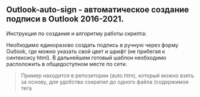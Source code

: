 ## Outlook-auto-sign - автоматическое создание подписи в Outlook 2016-2021.

Инструкция по создания и алгоритму работы скрипта:

Необходимо единоразово создать подпись в ручную через форму Outlook, где можно указать свой цвет и шрифт (не прибегая к синтексису html). В дальнейшем готовый шаблон необходимо расположить в общедоступном месте по сети.

> Пример находится в репозитории (auto.htm), который можно взять за основу, для удобства сократил до одного файла (содержимое тега <style> необходимо оставить по умолчанию, иначе едет межстрочный интервал). **Необходимо указать свой unc-путь в переменной $path_domain (строка 19) до файла с подписью.** В моем случае ссылается на линк DFS, для этого используется переменная имени текущего домена в начале пути.

![Image alt](https://github.com/Lifailon/Outlook-auto-sign/blob/rsa/Creat%20signature.jpg)

### Скрипт:

* 1-й блок. Забирает имя текущего пользователя, которое используется для поиска в фильтре при запросе LDAP (дочерний модуль сборки System.DirectoryServices), и вытаскивает содержимое cвойств объекта AD.
* 2-й блок. Копирует готовый шаблон подписи из общедоступной директории в локальную директорию подписей outlook текущего пользователя.
* 3-й блок. Забирает содержимое файлов подписи, производить парсинг и перезаписывает файлы (можно сократить, оставил для удобства читабельности и правки).
* 4-й блок. Устанавливает добавленную подпись по умолчанию через реест, используя имя (в примере, auto). Для поиска изменений ключей в реестре можно использовать RegistryChangesView или Regshot, пример:

![Image alt](https://github.com/Lifailon/Outlook-auto-sign/blob/rsa/Find%20change%20regedit.jpg)

